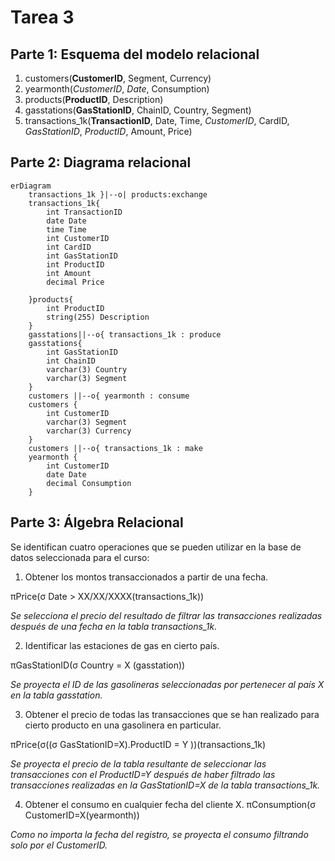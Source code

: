 # **Tarea 3**

## **Parte 1: Esquema del modelo relacional**

1. customers(**CustomerID**, Segment, Currency)
2. yearmonth(_CustomerID_, _Date_, Consumption)
3. products(**ProductID**, Description)
4. gasstations(**GasStationID**, ChainID, Country, Segment)
5. transactions_1k(**TransactionID**, Date, Time, _CustomerID_, CardID, _GasStationID_, _ProductID_, Amount, Price)

## **Parte 2: Diagrama relacional**
```mermaid
erDiagram
    transactions_1k }|--o| products:exchange
    transactions_1k{
        int TransactionID
        date Date
        time Time
        int CustomerID
        int CardID
        int GasStationID
        int ProductID
        int Amount
        decimal Price

    }products{
        int ProductID
        string(255) Description
    }
    gasstations||--o{ transactions_1k : produce
    gasstations{
        int GasStationID
        int ChainID
        varchar(3) Country
        varchar(3) Segment
    }
    customers ||--o{ yearmonth : consume
    customers {
        int CustomerID
        varchar(3) Segment
        varchar(3) Currency
    }
    customers ||--o{ transactions_1k : make
    yearmonth {
        int CustomerID
        date Date
        decimal Consumption
    }
```

## **Parte 3: Álgebra Relacional**

Se identifican cuatro operaciones que se pueden utilizar en la base de datos seleccionada para el curso:

1. Obtener los montos transaccionados a partir de una fecha.

πPrice(σ Date > XX/XX/XXXX(transactions_1k))

*Se selecciona el precio del resultado de filtrar las transacciones realizadas después de una fecha en la tabla transactions_1k.*

2. Identificar las estaciones de gas en cierto país.

πGasStationID(σ Country = X (gasstation))

*Se proyecta el ID de las gasolineras seleccionadas por pertenecer al país X en la tabla gasstation.*

3. Obtener el precio de todas las transacciones que se han realizado para cierto producto en una gasolinera en particular.

πPrice(σ((σ GasStationID=X).ProductID = Y ))(transactions_1k)

*Se proyecta el precio de la tabla resultante de seleccionar las transacciones con el ProductID=Y después de haber filtrado las transacciones realizadas en la GasStationID=X de la tabla transactions_1k.*

4. Obtener el consumo en cualquier fecha del cliente X.
πConsumption(σ CustomerID=X(yearmonth))

_Como no importa la fecha del registro, se proyecta el consumo filtrando solo por el CustomerID._